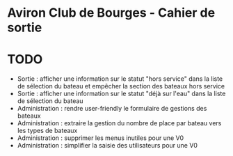 Aviron Club de Bourges - Cahier de sortie
=======

# TODO
* Sortie : afficher une information sur le statut "hors service" dans la liste de sélection du bateau et empêcher la section des bateaux hors service
* Sortie : afficher une information sur le statut "déjà sur l'eau" dans la liste de sélection du bateau
* Administration : rendre user-friendly le formulaire de gestions des bateaux
* Administration : extraire la gestion du nombre de place par bateau vers les types de bateaux
* Administration : supprimer les menus inutiles pour une V0
* Administration : simplifier la saisie des utilisateurs pour une V0
